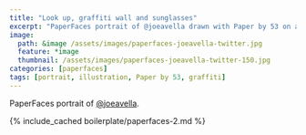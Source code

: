 ```yaml
---
title: "Look up, graffiti wall and sunglasses"
excerpt: "PaperFaces portrait of @joeavella drawn with Paper by 53 on an iPad."
image: 
  path: &image /assets/images/paperfaces-joeavella-twitter.jpg 
  feature: *image
  thumbnail: /assets/images/paperfaces-joeavella-twitter-150.jpg
categories: [paperfaces]
tags: [portrait, illustration, Paper by 53, graffiti]
---
```


PaperFaces portrait of [@joeavella](https://twitter.com/joeavella).

{% include_cached boilerplate/paperfaces-2.md %}
